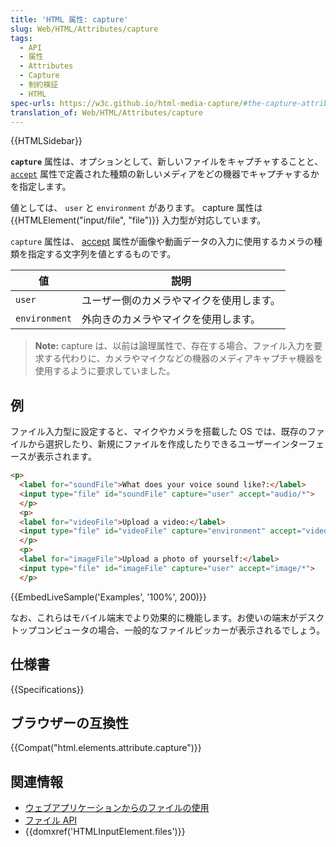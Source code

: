 ```yaml
---
title: 'HTML 属性: capture'
slug: Web/HTML/Attributes/capture
tags:
  - API
  - 属性
  - Attributes
  - Capture
  - 制約検証
  - HTML
spec-urls: https://w3c.github.io/html-media-capture/#the-capture-attribute
translation_of: Web/HTML/Attributes/capture
---
```


{{HTMLSidebar}}

**`capture`** 属性は、オプションとして、新しいファイルをキャプチャすることと、 [`accept`](accept) 属性で定義された種類の新しいメディアをどの機器でキャプチャするかを指定します。

値としては、 `user` と `environment` があります。 capture 属性は {{HTMLElement("input/file", "file")}} 入力型が対応しています。

`capture` 属性は、 [accept](accept) 属性が画像や動画データの入力に使用するカメラの種類を指定する文字列を値とするものです。

| 値         | 説明                                                |
| ------------- | ---------------------------------------------------------- |
| `user`        | ユーザー側のカメラやマイクを使用します。   |
| `environment` | 外向きのカメラやマイクを使用します。 |

> **Note:** capture は、以前は論理属性で、存在する場合、ファイル入力を要求する代わりに、カメラやマイクなどの機器のメディアキャプチャ機器を使用するように要求していました。

## 例

ファイル入力型に設定すると、マイクやカメラを搭載した OS では、既存のファイルから選択したり、新規にファイルを作成したりできるユーザーインターフェースが表示されます。

```html
<p>
  <label for="soundFile">What does your voice sound like?:</label>
  <input type="file" id="soundFile" capture="user" accept="audio/*">
  </p>
  <p>
  <label for="videoFile">Upload a video:</label>
  <input type="file" id="videoFile" capture="environment" accept="video/*">
  </p>
  <p>
  <label for="imageFile">Upload a photo of yourself:</label>
  <input type="file" id="imageFile" capture="user" accept="image/*">
  </p>
```

{{EmbedLiveSample('Examples', '100%', 200)}}

なお、これらはモバイル端末でより効果的に機能します。お使いの端末がデスクトップコンピュータの場合、一般的なファイルピッカーが表示されるでしょう。

## 仕様書

{{Specifications}}

## ブラウザーの互換性

{{Compat("html.elements.attribute.capture")}}

## 関連情報

- [ウェブアプリケーションからのファイルの使用](/ja/docs/Web/API/File/Using_files_from_web_applications)
- [ファイル API](/ja/docs/Web/API/File)
- {{domxref('HTMLInputElement.files')}}
